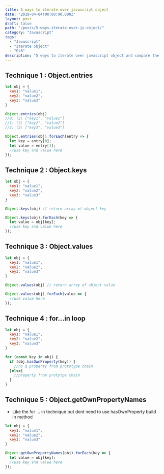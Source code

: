 ```yaml
---
title: 5 ways to iterate over javascript object
date: "2019-04-04T00:00:00.000Z"
layout: post
draft: false
path: "/posts/5-ways-iterate-over-js-object/"
category: "Javascript"
tags:
  - "Javascript"
  - "Iterate object"
  - "Es6"
description: "5 ways to iterate over javascript object and compare the performance each other"
---
```


## Technique 1 : Object.entries
```javascript
let obj = {
  key1: "value1",
  key2: "value2",
  key3: "value3"
}

Object.entries(obj)
//0: (2) ["key1", "value1"]
//1: (2) ["key2", "value2"]
//2: (2) ["key3", "value3"]

Object.entries(obj).forEach(entry => {
  let key = entry[0];
  let value = entry[1];
  //use key and value here
});
```

## Technique 2 : Object.keys
```javascript
let obj = {
  key1: "value1",
  key2: "value2",
  key3: "value3"
}

Object.keys(obj) // return array of object key

Object.keys(obj).forEach(key => {
  let value = obj[key];
  //use key and value here
});

```

## Technique 3 : Object.values
```javascript
let obj = {
  key1: "value1",
  key2: "value2",
  key3: "value3"
}

Object.values(obj) // return array of object value

Object.values(obj).forEach(value => {
  //use value here
});
```

## Technique 4 : for...in loop
```javascript
let obj = {
  key1: "value1",
  key2: "value2",
  key3: "value3"
}

for (const key in obj) {
  if (obj.hasOwnProperty(key)) {
    //no a property from prototype chain     
  }else{
    //property from protytpe chain
  }
}
```

## Technique 5 : Object.getOwnPropertyNames
- Like the for ... in technique but dont need to use hasOwnProperty build in method
```javascript
let obj = {
  key1: "value1",
  key2: "value2",
  key3: "value3"
}

Object.getOwnPropertyNames(obj).forEach(key => {
  let value = obj[key];
  //use key and value here
});
```
